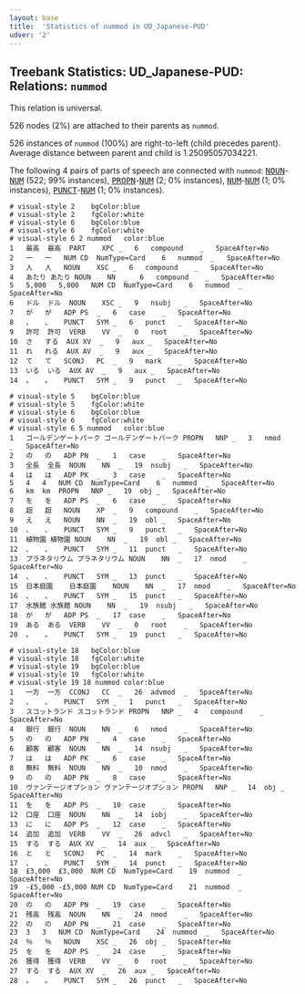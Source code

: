 ```yaml
---
layout: base
title:  'Statistics of nummod in UD_Japanese-PUD'
udver: '2'
---
```


## Treebank Statistics: UD_Japanese-PUD: Relations: `nummod`

This relation is universal.

526 nodes (2%) are attached to their parents as `nummod`.

526 instances of `nummod` (100%) are right-to-left (child precedes parent).
Average distance between parent and child is 1.25095057034221.

The following 4 pairs of parts of speech are connected with `nummod`: <tt><a href="ja_pud-pos-NOUN.html">NOUN</a></tt>-<tt><a href="ja_pud-pos-NUM.html">NUM</a></tt> (522; 99% instances), <tt><a href="ja_pud-pos-PROPN.html">PROPN</a></tt>-<tt><a href="ja_pud-pos-NUM.html">NUM</a></tt> (2; 0% instances), <tt><a href="ja_pud-pos-NUM.html">NUM</a></tt>-<tt><a href="ja_pud-pos-NUM.html">NUM</a></tt> (1; 0% instances), <tt><a href="ja_pud-pos-PUNCT.html">PUNCT</a></tt>-<tt><a href="ja_pud-pos-NUM.html">NUM</a></tt> (1; 0% instances).


~~~ conllu
# visual-style 2	bgColor:blue
# visual-style 2	fgColor:white
# visual-style 6	bgColor:blue
# visual-style 6	fgColor:white
# visual-style 6 2 nummod	color:blue
1	最高	最高	PART	XPC	_	6	compound	_	SpaceAfter=No
2	一	一	NUM	CD	NumType=Card	6	nummod	_	SpaceAfter=No
3	人	人	NOUN	XSC	_	6	compound	_	SpaceAfter=No
4	あたり	あたり	NOUN	NN	_	6	compound	_	SpaceAfter=No
5	5,000	5,000	NUM	CD	NumType=Card	6	nummod	_	SpaceAfter=No
6	ドル	ドル	NOUN	XSC	_	9	nsubj	_	SpaceAfter=No
7	が	が	ADP	PS	_	6	case	_	SpaceAfter=No
8	、	、	PUNCT	SYM	_	6	punct	_	SpaceAfter=No
9	許可	許可	VERB	VV	_	0	root	_	SpaceAfter=No
10	さ	する	AUX	XV	_	9	aux	_	SpaceAfter=No
11	れ	れる	AUX	AV	_	9	aux	_	SpaceAfter=No
12	て	て	SCONJ	PC	_	9	mark	_	SpaceAfter=No
13	いる	いる	AUX	AV	_	9	aux	_	SpaceAfter=No
14	。	。	PUNCT	SYM	_	9	punct	_	SpaceAfter=No

~~~


~~~ conllu
# visual-style 5	bgColor:blue
# visual-style 5	fgColor:white
# visual-style 6	bgColor:blue
# visual-style 6	fgColor:white
# visual-style 6 5 nummod	color:blue
1	ゴールデンゲートパーク	ゴールデンゲートパーク	PROPN	NNP	_	3	nmod	_	SpaceAfter=No
2	の	の	ADP	PN	_	1	case	_	SpaceAfter=No
3	全長	全長	NOUN	NN	_	19	nsubj	_	SpaceAfter=No
4	は	は	ADP	PK	_	3	case	_	SpaceAfter=No
5	4	4	NUM	CD	NumType=Card	6	nummod	_	SpaceAfter=No
6	km	km	PROPN	NNP	_	19	obj	_	SpaceAfter=No
7	を	を	ADP	PS	_	6	case	_	SpaceAfter=No
8	超	超	NOUN	XP	_	9	compound	_	SpaceAfter=No
9	え	え	NOUN	NN	_	19	obl	_	SpaceAfter=No
10	、	、	PUNCT	SYM	_	9	punct	_	SpaceAfter=No
11	植物園	植物園	NOUN	NN	_	19	obl	_	SpaceAfter=No
12	、	、	PUNCT	SYM	_	11	punct	_	SpaceAfter=No
13	プラネタリウム	プラネタリウム	NOUN	NN	_	17	nmod	_	SpaceAfter=No
14	、	、	PUNCT	SYM	_	13	punct	_	SpaceAfter=No
15	日本庭園	日本庭園	NOUN	NN	_	17	nmod	_	SpaceAfter=No
16	、	、	PUNCT	SYM	_	15	punct	_	SpaceAfter=No
17	水族館	水族館	NOUN	NN	_	19	nsubj	_	SpaceAfter=No
18	が	が	ADP	PS	_	17	case	_	SpaceAfter=No
19	ある	ある	VERB	VV	_	0	root	_	SpaceAfter=No
20	。	。	PUNCT	SYM	_	19	punct	_	SpaceAfter=No

~~~


~~~ conllu
# visual-style 18	bgColor:blue
# visual-style 18	fgColor:white
# visual-style 19	bgColor:blue
# visual-style 19	fgColor:white
# visual-style 19 18 nummod	color:blue
1	一方	一方	CCONJ	CC	_	26	advmod	_	SpaceAfter=No
2	、	、	PUNCT	SYM	_	1	punct	_	SpaceAfter=No
3	スコットランド	スコットランド	PROPN	NNP	_	4	compound	_	SpaceAfter=No
4	銀行	銀行	NOUN	NN	_	6	nmod	_	SpaceAfter=No
5	の	の	ADP	PN	_	4	case	_	SpaceAfter=No
6	顧客	顧客	NOUN	NN	_	14	nsubj	_	SpaceAfter=No
7	は	は	ADP	PK	_	6	case	_	SpaceAfter=No
8	無料	無料	NOUN	NN	_	10	nmod	_	SpaceAfter=No
9	の	の	ADP	PN	_	8	case	_	SpaceAfter=No
10	ヴァンテージオプション	ヴァンテージオプション	PROPN	NNP	_	14	obj	_	SpaceAfter=No
11	を	を	ADP	PS	_	10	case	_	SpaceAfter=No
12	口座	口座	NOUN	NN	_	14	iobj	_	SpaceAfter=No
13	に	に	ADP	PS	_	12	case	_	SpaceAfter=No
14	追加	追加	VERB	VV	_	26	advcl	_	SpaceAfter=No
15	する	する	AUX	XV	_	14	aux	_	SpaceAfter=No
16	と	と	SCONJ	PC	_	14	mark	_	SpaceAfter=No
17	、	、	PUNCT	SYM	_	14	punct	_	SpaceAfter=No
18	£3,000	£3,000	NUM	CD	NumType=Card	19	nummod	_	SpaceAfter=No
19	-£5,000	-£5,000	NUM	CD	NumType=Card	21	nummod	_	SpaceAfter=No
20	の	の	ADP	PN	_	19	case	_	SpaceAfter=No
21	残高	残高	NOUN	NN	_	24	nmod	_	SpaceAfter=No
22	の	の	ADP	PN	_	21	case	_	SpaceAfter=No
23	3	3	NUM	CD	NumType=Card	24	nummod	_	SpaceAfter=No
24	％	％	NOUN	XSC	_	26	obj	_	SpaceAfter=No
25	を	を	ADP	PS	_	24	case	_	SpaceAfter=No
26	獲得	獲得	VERB	VV	_	0	root	_	SpaceAfter=No
27	する	する	AUX	XV	_	26	aux	_	SpaceAfter=No
28	。	。	PUNCT	SYM	_	26	punct	_	SpaceAfter=No

~~~


